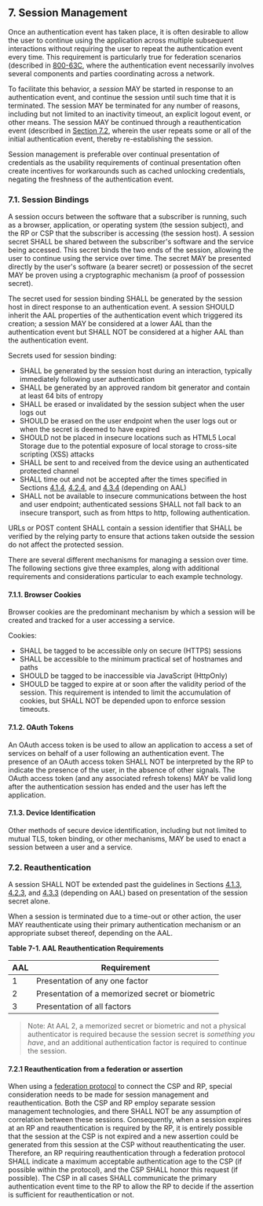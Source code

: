 <a name="sec7"></a>

## 7. Session Management

Once an authentication event has taken place, it is often desirable to allow the user to continue using the application across multiple subsequent interactions without requiring the user to repeat the authentication event every time. This requirement is particularly true for federation scenarios (described in [800-63C](sp800-63c.html), where the authentication event necessarily involves several components and parties coordinating across a network.

To facilitate this behavior, a *session* MAY be started in response to an authentication event, and continue the session until such time that it is terminated. The session MAY be terminated for any number of reasons, including but not limited to an inactivity timeout, an explicit logout event, or other means. The session MAY be continued through a reauthentication event (described in [Section 7.2](#sessionreauthn), wherein the user repeats some or all of the initial authentication event, thereby re-establishing the session.

Session management is preferable over continual presentation of credentials as the usability requirements of continual presentation often create incentives for workarounds such as cached unlocking credentials, negating the freshness of the authentication event. 

### 7.1. Session Bindings

A session occurs between the software that a subscriber is running, such as a browser, application, or operating system (the session subject), and the RP or CSP that the subscriber is accessing (the session host). A session secret SHALL be shared between the subscriber's software and the service being accessed. This secret binds the two ends of the session, allowing the user to continue using the service over time. The secret MAY be presented directly by the user's software (a bearer secret) or possession of the secret MAY be proven using a cryptographic mechanism (a proof of possession secret). 

The secret used for session binding SHALL be generated by the session host in direct response to an authentication event. A session SHOULD inherit the AAL properties of the authentication event which triggered its creation; a session MAY be considered at a lower AAL than the authentication event but SHALL NOT be considered at a higher AAL than the authentication event.

Secrets used for session binding: 

- SHALL be generated by the session host during an interaction, typically immediately following user authentication
- SHALL be generated by an approved random bit generator and contain at least 64 bits of entropy
- SHALL be erased or invalidated by the session subject when the user logs out
- SHOULD be erased on the user endpoint when the user logs out or when the secret is deemed to have expired
- SHOULD not be placed in insecure locations such as HTML5 Local Storage due to the potential exposure of local storage to cross-site scripting (XSS) attacks
- SHALL be sent to and received from the device using an authenticated protected channel
- SHALL time out and not be accepted after the times specified in Sections [4.1.4](#aal1reauth), [4.2.4](#aal2reauth), and [4.3.4](#aal3reauth) (depending on AAL)
- SHALL not be available to insecure communications between the host and user endpoint; authenticated sessions SHALL not fall back to an insecure transport, such as from https to http, following authentication.

URLs or POST content SHALL contain a session identifier that SHALL be verified by the relying party to ensure that actions taken outside the session do not affect the protected session.

There are several different mechanisms for managing a session over time. The following sections give three examples, along with additional requirements and considerations particular to each example technology.

#### 7.1.1. Browser Cookies

Browser cookies are the predominant mechanism by which a session will be created and tracked for a user accessing a service. 

Cookies:

- SHALL be tagged to be accessible only on secure (HTTPS) sessions
- SHALL be accessible to the minimum practical set of hostnames and paths
- SHOULD be tagged to be inaccessible via JavaScript (HttpOnly)
- SHOULD be tagged to expire at or soon after the validity period of the session. This requirement is intended to limit the accumulation of cookies, but SHALL NOT be depended upon to enforce session timeouts.

#### 7.1.2. OAuth Tokens

An OAuth access token is be used to allow an application to access a set of services on behalf of a user following an authentication event. The presence of an OAuth access token SHALL NOT be interpreted by the RP to indicate the presence of the user, in the absence of other signals. The OAuth access token (and any associated refresh tokens) MAY be valid long after the authentication session has ended and the user has left the application.

#### 7.1.3. Device Identification

Other methods of secure device identification, including but not limited to mutual TLS, token binding, or other mechanisms, MAY be used to enact a session between a user and a service. 

### 7.2. <a name="sessionreauthn"></a>Reauthentication


A session SHALL NOT be extended past the guidelines in Sections [4.1.3](#aal1reauth), [4.2.3](#aal2reauth), and [4.3.3](#aal3reauth) (depending on AAL) based on presentation of the session secret alone.

When a session is terminated due to a time-out or other action, the user MAY reauthenticate using their primary authentication mechanism or an appropriate subset thereof, depending on the AAL.

<a name="63bSec7-Table1"></a>

<div class="text-center" markdown="1">

**Table 7-1.  AAL Reauthentication Requirements**

</div>


|AAL|Requirement|
|----|----|
|1|Presentation of any one factor|
|2|Presentation of a memorized secret or biometric|
|3|Presentation of all factors|

>Note: At AAL 2, a memorized secret or biometric and not a physical authenticator is required because the session secret is *something you have*, and an additional authentication factor is required to continue the session.

#### 7.2.1 Reauthentication from a federation or assertion

When using a [federation protocol](sp800-63c.html#sec4) to connect the CSP and RP, special consideration needs to be made for session management and reauthentication. Both the CSP and RP employ separate session management technologies, and there SHALL NOT be any assumption of correlation between these sessions. Consequently, when a session expires at an RP and reauthentication is required by the RP, it is entirely possible that the session at the CSP is not expired and a new assertion could be generated from this session at the CSP without reauthenticating the user. Therefore, an RP requiring reauthentication through a federation protocol SHALL indicate a maximum acceptable authentication age to the CSP (if possible within the protocol), and the CSP SHALL honor this request (if possible). The CSP in all cases SHALL communicate the primary authentication event time to the RP to allow the RP to decide if the assertion is sufficient for reauthentication or not.
